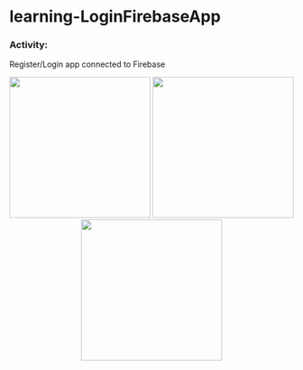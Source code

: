 # learning-LoginFirebaseApp

<h3>
Activity:
</h3>
Register/Login app connected to Firebase

<p align="center">
  <img src="https://user-images.githubusercontent.com/60844212/130355887-8e6b58e7-6219-4f58-aac1-b630fae416a9.jpg" width="250">
  <img src="https://user-images.githubusercontent.com/60844212/130355891-342c681c-45fd-47e2-a202-ee003a54a8f6.jpg" width="250">
  <img src="https://user-images.githubusercontent.com/60844212/130355898-d1b79a2b-c023-4992-804d-08391fe58142.jpg" width="250">
</p>
